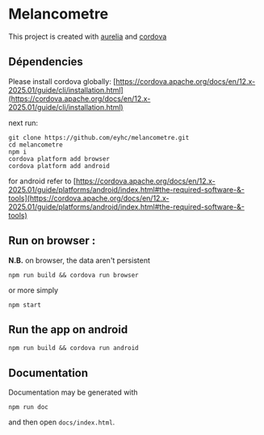 # Melancometre

This project is created with [aurelia](https://aurelia.io/) and [cordova](https://cordova.apache.org/)

## Dépendencies 

Please install cordova globally: [https://cordova.apache.org/docs/en/12.x-2025.01/guide/cli/installation.html](https://cordova.apache.org/docs/en/12.x-2025.01/guide/cli/installation.html)

next run:
    
    git clone https://github.com/eyhc/melancometre.git
    cd melancometre
    npm i
    cordova platform add browser
    cordova platform add android

for android refer to [https://cordova.apache.org/docs/en/12.x-2025.01/guide/platforms/android/index.html#the-required-software-&-tools](https://cordova.apache.org/docs/en/12.x-2025.01/guide/platforms/android/index.html#the-required-software-&-tools)

## Run on browser :

**N.B.** on browser, the data aren't persistent

    npm run build && cordova run browser

or more simply

    npm start

## Run the app on android

    npm run build && cordova run android

## Documentation

Documentation may be generated with

    npm run doc

and then open `docs/index.html`.
